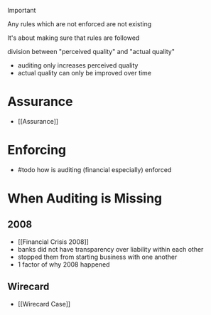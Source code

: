 >[!important]
>Any rules which are not enforced are not existing

It's about making sure that rules are followed

division between "perceived quality" and "actual quality"
- auditing only increases perceived quality 
- actual quality can only be improved over time

# Assurance
- [[Assurance]]

# Enforcing
- #todo how is auditing (financial especially) enforced

# When Auditing is Missing
## 2008
- [[Financial Crisis 2008]]
- banks did not have transparency over liability within each other
- stopped them from starting business with one another
- 1 factor of why 2008 happened

## Wirecard
- [[Wirecard Case]]

